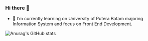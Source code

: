### Hi there 👋

- 🌱 I’m currently learning on University of Putera Batam majoring Information System and focus on Front End Development.

![Anurag's GitHub stats](https://github-readme-stats.vercel.app/api?username=joshleez&show_icons=true&theme=tokyonight)
